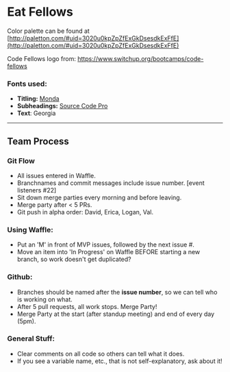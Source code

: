 # Eat Fellows

Color palette can be found at [http://paletton.com/#uid=3020u0kpZpZfExGkDsesdkExFfE](http://paletton.com/#uid=3020u0kpZpZfExGkDsesdkExFfE)

Code Fellows logo from: https://www.switchup.org/bootcamps/code-fellows

### Fonts used:

* **Titling:** [Monda](https://fonts.google.com/specimen/Monda?selection.family=Monda:400,700&query=Monda)
* **Subheadings:** [Source Code Pro](https://fonts.google.com/specimen/Source+Code+Pro?query=source+code+pro)
* **Text**: Georgia

---

## Team Process ##

### Git Flow
* All issues entered in Waffle.
* Branchnames and commit messages include issue number. [event listeners #22]
* Sit down merge parties every morning and before leaving.
* Merge party after < 5 PRs.
* Git push in alpha order: David, Erica, Logan, Val.


### Using Waffle:

* Put an 'M' in front of MVP issues, followed by the next issue #.
* Move an item into 'In Progress' on Waffle BEFORE starting a new branch, so work doesn't get duplicated?

### Github:

* Branches should be named after the **issue number**, so we can tell who is working on what.
* After 5 pull requests, all work stops. Merge Party!
* Merge Party at the start (after standup meeting) and end of every day (5pm).

### General Stuff:

* Clear comments on all code so others can tell what it does.
* If you see a variable name, etc., that is not self-explanatory, ask about it!
